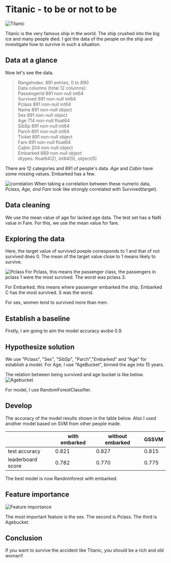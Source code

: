 # Titanic - to be or not to be

![Titanic](https://user-images.githubusercontent.com/5339011/97196060-69042a00-1782-11eb-9acb-8b79019f913a.png)

Titanic is the very famous ship in the world. The ship crushed into the big ice and many people died.
I got the data of the people on the ship and investigate how to survive in such a situation.

## Data at a glance

Now let's see the data.

> RangeIndex: 891 entries, 0 to 890  
> Data columns (total 12 columns):  
> PassengerId    891 non-null int64  
> Survived       891 non-null int64  
> Pclass         891 non-null int64  
> Name           891 non-null object  
> Sex            891 non-null object  
> Age            714 non-null float64  
> SibSp          891 non-null int64  
> Parch          891 non-null int64  
> Ticket         891 non-null object  
> Fare           891 non-null float64  
> Cabin          204 non-null object  
> Embarked       889 non-null object  
> dtypes: float64(2), int64(5), object(5)

There are 12 categories and 891 of people's data.
*Age* and *Cabin* have some missing values. Embarked has a few.

![correlation](https://user-images.githubusercontent.com/5339011/97213917-a8d60c00-1798-11eb-99b0-9070b8ec0864.png)
When taking a correlation between these numeric data, *Pclass, Age, and Fare* look like strongly correlated with Survived(target).

## Data cleaning
We use the mean value of age for lacked age data.
The test set has a NaN value in Fare. For this, we use the mean value for fare.

## Exploring the data
Here, the target value of survived poeple corresponds to 1 and that of not survived does 0.
The mean of the target value close to 1 means likely to survive.

![Pclass](https://user-images.githubusercontent.com/5339011/97223809-a7abdb80-17a6-11eb-99bc-1415471fb822.png)
For Pclass, this means the passenger class, the passengers in pclass 1 were the most survived.
The worst was pclass 3.

For Embarked, this means where passenger embarked the ship, Embarked C has the most survived. S was the worst.

For sex, women tend to survived more than men.

## Establish a baseline
Firstly, I am going to aim the model accuracy avobe 0.9.

## Hypothesize solution
We use "Pclass", "Sex", "SibSp", "Parch","Embarked" and "Age" for establish a model.
For Age, I use "AgeBucket", binned the age into 15 years.

The relation between being survived and age bucket is like below.
![Agebucket](https://user-images.githubusercontent.com/5339011/97226302-2b1afc00-17aa-11eb-8c46-73c7722b2aed.png)

For model, I use RandomForestClassifier.

## Develop
The accuracy of the model results shown in the table below.
Also I used another model based on SVM from other people made.

|   | with embarked | without embarked | GSSVM |
| --- | ----------- | --------- | ------ |
| test accuracy | 0.821 | 0.827 | 0.815 |
| leaderboard score | 0.782 | 0.770 | 0.775 |

The best model is now Randomforest with embarked.

## Feature importance
![Feature importance](https://user-images.githubusercontent.com/5339011/97223816-a9759f00-17a6-11eb-9a14-cdd64cf8277e.png)

The most important feature is the sex. The second is Pclass. The third is Agebucket.


## Conclusion

If you want to survive the accident like Titanic,
you should be a rich and old woman!!
